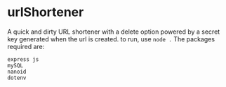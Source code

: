 # urlShortener

A quick and dirty URL shortener with a delete option powered by a secret key generated when the url is created.
to run, use `node .`
The packages required are:
```
express js
mySQL
nanoid
dotenv
```
